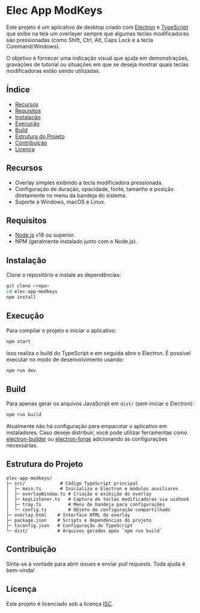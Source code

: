 # Elec App ModKeys

Este projeto é um aplicativo de desktop criado com [Electron](https://www.electronjs.org/) e [TypeScript](https://www.typescriptlang.org/) que exibe na tela um overlayer sempre que algumas teclas modificadoras são pressionadas (como Shift, Ctrl, Alt, Caps Lock e a tecla Command/Windows). 

O objetivo é fornecer uma indicação visual que ajuda em demonstrações, gravações de tutorial ou situações em que se deseja mostrar quais teclas modificadoras estão sendo utilizadas.

## Índice

- [Recursos](#recursos)
- [Requisitos](#requisitos)
- [Instalação](#instalacao)
- [Execução](#execucao)
- [Build](#build)
- [Estrutura do Projeto](#estrutura-do-projeto)
- [Contribuição](#contribuicao)
- [Licença](#licenca)

## Recursos

- Overlay simples exibindo a tecla modificadora pressionada.
- Configuração de duração, opacidade, fonte, tamanho e posição diretamente no menu da bandeja do sistema.
- Suporte a Windows, macOS e Linux.

## Requisitos

- [Node.js](https://nodejs.org/) v18 ou superior.
- NPM (geralmente instalado junto com o Node.js).

## Instalação

Clone o repositório e instale as dependências:

```bash
git clone <repo>
cd elec-app-modkeys
npm install
```

## Execução

Para compilar o projeto e iniciar o aplicativo:

```bash
npm start
```

Isso realiza o build do TypeScript e em seguida abre o Electron. É possível executar no modo de desenvolvimento usando:

```bash
npm run dev
```

## Build

Para apenas gerar os arquivos JavaScript em `dist/` (sem iniciar o Electron):

```bash
npm run build
```

Atualmente não há configuração para empacotar o aplicativo em instaladores. Caso deseje distribuir, você pode utilizar ferramentas como [electron-builder](https://www.electron.build/) ou [electron-forge](https://www.electronforge.io/) adicionando as configurações necessárias.

## Estrutura do Projeto

```
elec-app-modkeys/
├─ src/             # Código TypeScript principal
│  ├─ main.ts       # Inicializa o Electron e módulos auxiliares
│  ├─ overlayWindow.ts # Criação e exibição do overlay
│  ├─ keyListener.ts   # Captura de teclas modificadoras via uiohook
│  ├─ tray.ts          # Menu de bandeja para configurações
│  └─ config.ts        # Objeto de configuração compartilhado
├─ overlay.html    # Interface HTML do overlay
├─ package.json    # Scripts e dependências do projeto
├─ tsconfig.json   # Configuração do TypeScript
└─ dist/           # Arquivos gerados após `npm run build`
```

## Contribuição

Sinta-se à vontade para abrir _issues_ e enviar _pull requests_. Toda ajuda é bem-vinda!

## Licença

Este projeto é licenciado sob a licença [ISC](https://opensource.org/licenses/ISC).


